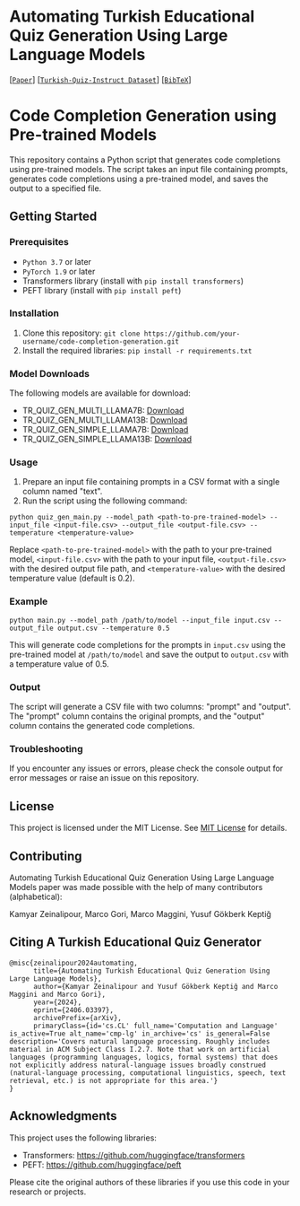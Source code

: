 # Automating Turkish Educational Quiz Generation Using Large Language Models


[[`Paper`](https://arxiv.org/abs/2406.03397)] [[`Turkish-Quiz-Instruct Dataset`](https://huggingface.co/datasets/Kamyar-zeinalipour/Turkish-Quiz-Instruct)] [[`BibTeX`](#citing-a-turkish-educational-quiz-generator)] 


Code Completion Generation using Pre-trained Models
=====================================================

This repository contains a Python script that generates code completions using pre-trained models. The script takes an input file containing prompts, generates code completions using a pre-trained model, and saves the output to a specified file.

Getting Started
---------------

### Prerequisites

* `Python 3.7` or later
* `PyTorch 1.9` or later
* Transformers library (install with `pip install transformers`)
* PEFT library (install with `pip install peft`)

### Installation

1. Clone this repository: `git clone https://github.com/your-username/code-completion-generation.git`
2. Install the required libraries: `pip install -r requirements.txt`

### Model Downloads
The following models are available for download:

- TR_QUIZ_GEN_MULTI_LLAMA7B: [Download](https://huggingface.co/Kamyar-zeinalipour/TR_QUIZ_GEN_MULTI_LLAMA7B)
- TR_QUIZ_GEN_MULTI_LLAMA13B: [Download](https://huggingface.co/Kamyar-zeinalipour/TR_QUIZ_GEN_MULTI_LLAMA13B)
- TR_QUIZ_GEN_SIMPLE_LLAMA7B: [Download](https://huggingface.co/Kamyar-zeinalipour/TR_QUIZ_GEN_SIMPLE_LLAMA7B)
- TR_QUIZ_GEN_SIMPLE_LLAMA13B: [Download](https://huggingface.co/Kamyar-zeinalipour/TR_QUIZ_GEN_SIMPLE_LLAMA13B)


### Usage

1. Prepare an input file containing prompts in a CSV format with a single column named "text".
2. Run the script using the following command:
```
python quiz_gen_main.py --model_path <path-to-pre-trained-model> --input_file <input-file.csv> --output_file <output-file.csv> --temperature <temperature-value>
```
Replace `<path-to-pre-trained-model>` with the path to your pre-trained model, `<input-file.csv>` with the path to your input file, `<output-file.csv>` with the desired output file path, and `<temperature-value>` with the desired temperature value (default is 0.2).

### Example
```
python main.py --model_path /path/to/model --input_file input.csv --output_file output.csv --temperature 0.5
```

This will generate code completions for the prompts in `input.csv` using the pre-trained model at `/path/to/model` and save the output to `output.csv` with a temperature value of 0.5.

### Output

The script will generate a CSV file with two columns: "prompt" and "output". The "prompt" column contains the original prompts, and the "output" column contains the generated code completions.

### Troubleshooting

If you encounter any issues or errors, please check the console output for error messages or raise an issue on this repository.

License
-------

This project is licensed under the MIT License. See [MIT License](LICENSE) for details.

Contributing
------------

Automating Turkish Educational Quiz Generation Using Large Language Models paper was made possible with the help of many contributors (alphabetical):

Kamyar Zeinalipour, Marco Gori, Marco Maggini, Yusuf Gökberk Keptiğ

Citing A Turkish Educational Quiz Generator
------------

```
@misc{zeinalipour2024automating,
      title={Automating Turkish Educational Quiz Generation Using Large Language Models}, 
      author={Kamyar Zeinalipour and Yusuf Gökberk Keptiğ and Marco Maggini and Marco Gori},
      year={2024},
      eprint={2406.03397},
      archivePrefix={arXiv},
      primaryClass={id='cs.CL' full_name='Computation and Language' is_active=True alt_name='cmp-lg' in_archive='cs' is_general=False description='Covers natural language processing. Roughly includes material in ACM Subject Class I.2.7. Note that work on artificial languages (programming languages, logics, formal systems) that does not explicitly address natural-language issues broadly construed (natural-language processing, computational linguistics, speech, text retrieval, etc.) is not appropriate for this area.'}
}
```
Acknowledgments
---------------

This project uses the following libraries:

* Transformers: https://github.com/huggingface/transformers
* PEFT: https://github.com/huggingface/peft

Please cite the original authors of these libraries if you use this code in your research or projects.
